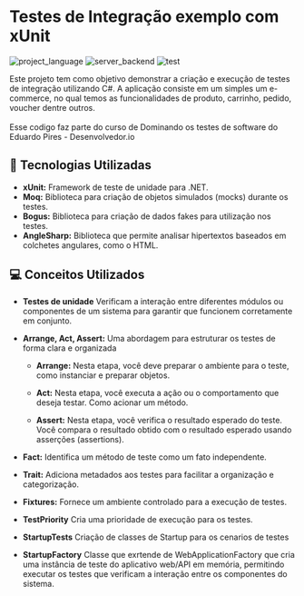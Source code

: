 # Testes de Integração exemplo com xUnit

![project_language](https://img.shields.io/badge/language-C%23-green)
![server_backend](https://img.shields.io/badge/backend%2Fserver-.NET%20-blue)
![test](https://img.shields.io/badge/project-integration%20Tests-blueviolet)

Este projeto tem como objetivo demonstrar a criação e execução de testes de integração utilizando C#. A aplicação consiste em um simples um e-commerce, no qual temos as funcionalidades de produto, carrinho, pedido, voucher dentre outros. <br/><br/>
Esse codigo faz parte do curso de Dominando os testes de software do Eduardo Pires - Desenvolvedor.io

## 🚀 Tecnologias Utilizadas

* **xUnit:** Framework de teste de unidade para .NET.
* **Moq:** Biblioteca para criação de objetos simulados (mocks) durante os testes.
* **Bogus:** Biblioteca para criação de dados fakes para utilização nos testes.
* **AngleSharp:** Biblioteca que permite analisar hipertextos baseados em colchetes angulares, como o HTML.

## 💻 Conceitos Utilizados

*  **Testes de unidade** Verificam a interação entre diferentes módulos ou componentes de um sistema para garantir que funcionem corretamente em conjunto.
*  **Arrange, Act, Assert:** Uma abordagem para estruturar os testes de forma clara e organizada
    *  **Arrange:** Nesta etapa, você deve preparar o ambiente para o teste, como instanciar e preparar objetos.
      
    *  **Act:** Nesta etapa, você executa a ação ou o comportamento que deseja testar. Como acionar um método.
      
    *  **Assert:** Nesta etapa, você verifica o resultado esperado do teste. Você compara o resultado obtido com o resultado esperado usando asserções (assertions).
      
*   **Fact:** Identifica um método de teste como um fato independente.
*   **Trait:** Adiciona metadados aos testes para facilitar a organização e categorização.
*   **Fixtures:** Fornece um ambiente controlado para a execução de testes.
*   **TestPriority** Cria uma prioridade de execução para os testes.
*   **StartupTests** Criação de classes de Startup para os cenarios de testes
*   **StartupFactory** Classe que exrtende de WebApplicationFactory que cria uma instância de teste do aplicativo web/API em memória, permitindo executar os testes que verificam a interação entre os componentes do sistema.
